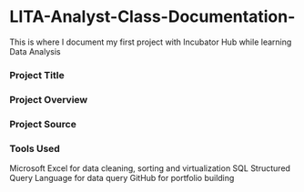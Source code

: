 # LITA-Analyst-Class-Documentation-
This is where I document my first project with Incubator Hub while learning Data Analysis 

### Project Title

### Project Overview 

### Project Source 

### Tools Used
Microsoft Excel for data cleaning, sorting and virtualization
SQL Structured Query Language for data query
GitHub for portfolio building 

